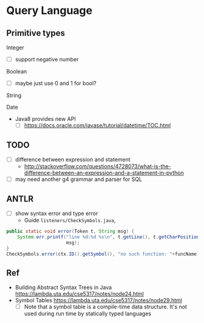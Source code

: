 # Query Language

## Primitive types 

Integer

- [ ] support negative number

Boolean

- [ ] maybe just use 0 and 1 for bool?

String

Date 

- Java8 provides new API
  - [ ] https://docs.oracle.com/javase/tutorial/datetime/TOC.html
  
## TODO

- [ ] difference between expression and statement 
  - http://stackoverflow.com/questions/4728073/what-is-the-difference-between-an-expression-and-a-statement-in-python
- [ ] may need another g4 grammar and parser for SQL

## ANTLR

- [ ] show syntax error and type error
  - Guide `listeners/CheckSymbols.java`, 
  
````java
public static void error(Token t, String msg) {
    System.err.printf("line %d:%d %s\n", t.getLine(), t.getCharPositionInLine(),
                      msg);
}
CheckSymbols.error(ctx.ID().getSymbol(), "no such function: "+funcName);
````
## Ref 

- Building Abstract Syntax Trees in Java https://lambda.uta.edu/cse5317/notes/node24.html
- Symbol Tables https://lambda.uta.edu/cse5317/notes/node29.html
  - [ ] Note that a symbol table is a compile-time data structure. It's not used during run time by statically typed languages
